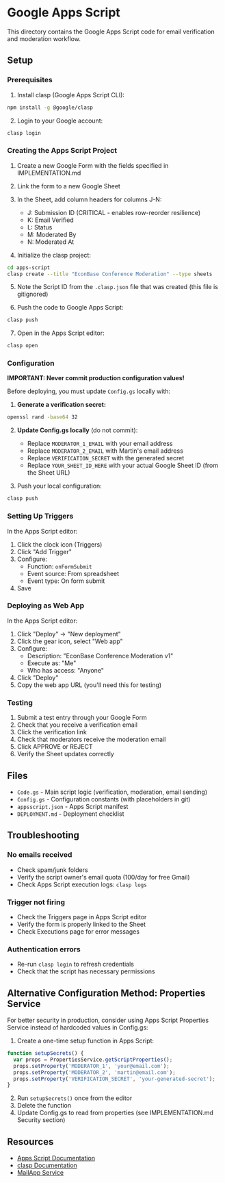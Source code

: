 # Google Apps Script

This directory contains the Google Apps Script code for email verification and moderation workflow.

## Setup

### Prerequisites

1. Install clasp (Google Apps Script CLI):
```bash
npm install -g @google/clasp
```

2. Login to your Google account:
```bash
clasp login
```

### Creating the Apps Script Project

1. Create a new Google Form with the fields specified in IMPLEMENTATION.md
2. Link the form to a new Google Sheet
3. In the Sheet, add column headers for columns J-N:
   - J: Submission ID (CRITICAL - enables row-reorder resilience)
   - K: Email Verified
   - L: Status
   - M: Moderated By
   - N: Moderated At

4. Initialize the clasp project:
```bash
cd apps-script
clasp create --title "EconBase Conference Moderation" --type sheets
```

5. Note the Script ID from the `.clasp.json` file that was created (this file is gitignored)

6. Push the code to Google Apps Script:
```bash
clasp push
```

7. Open in the Apps Script editor:
```bash
clasp open
```

### Configuration

**IMPORTANT: Never commit production configuration values!**

Before deploying, you must update `Config.gs` locally with:

1. **Generate a verification secret:**
```bash
openssl rand -base64 32
```

2. **Update Config.gs locally** (do not commit):
   - Replace `MODERATOR_1_EMAIL` with your email address
   - Replace `MODERATOR_2_EMAIL` with Martin's email address
   - Replace `VERIFICATION_SECRET` with the generated secret
   - Replace `YOUR_SHEET_ID_HERE` with your actual Google Sheet ID (from the Sheet URL)

3. Push your local configuration:
```bash
clasp push
```

### Setting Up Triggers

In the Apps Script editor:

1. Click the clock icon (Triggers)
2. Click "Add Trigger"
3. Configure:
   - Function: `onFormSubmit`
   - Event source: From spreadsheet
   - Event type: On form submit
4. Save

### Deploying as Web App

In the Apps Script editor:

1. Click "Deploy" → "New deployment"
2. Click the gear icon, select "Web app"
3. Configure:
   - Description: "EconBase Conference Moderation v1"
   - Execute as: "Me"
   - Who has access: "Anyone"
4. Click "Deploy"
5. Copy the web app URL (you'll need this for testing)

### Testing

1. Submit a test entry through your Google Form
2. Check that you receive a verification email
3. Click the verification link
4. Check that moderators receive the moderation email
5. Click APPROVE or REJECT
6. Verify the Sheet updates correctly

## Files

- `Code.gs` - Main script logic (verification, moderation, email sending)
- `Config.gs` - Configuration constants (with placeholders in git)
- `appsscript.json` - Apps Script manifest
- `DEPLOYMENT.md` - Deployment checklist

## Troubleshooting

### No emails received
- Check spam/junk folders
- Verify the script owner's email quota (100/day for free Gmail)
- Check Apps Script execution logs: `clasp logs`

### Trigger not firing
- Check the Triggers page in Apps Script editor
- Verify the form is properly linked to the Sheet
- Check Executions page for error messages

### Authentication errors
- Re-run `clasp login` to refresh credentials
- Check that the script has necessary permissions

## Alternative Configuration Method: Properties Service

For better security in production, consider using Apps Script Properties Service instead of hardcoded values in Config.gs:

1. Create a one-time setup function in Apps Script:
```javascript
function setupSecrets() {
  var props = PropertiesService.getScriptProperties();
  props.setProperty('MODERATOR_1', 'your@email.com');
  props.setProperty('MODERATOR_2', 'martin@email.com');
  props.setProperty('VERIFICATION_SECRET', 'your-generated-secret');
}
```

2. Run `setupSecrets()` once from the editor
3. Delete the function
4. Update Config.gs to read from properties (see IMPLEMENTATION.md Security section)

## Resources

- [Apps Script Documentation](https://developers.google.com/apps-script)
- [clasp Documentation](https://github.com/google/clasp)
- [MailApp Service](https://developers.google.com/apps-script/reference/mail/mail-app)
